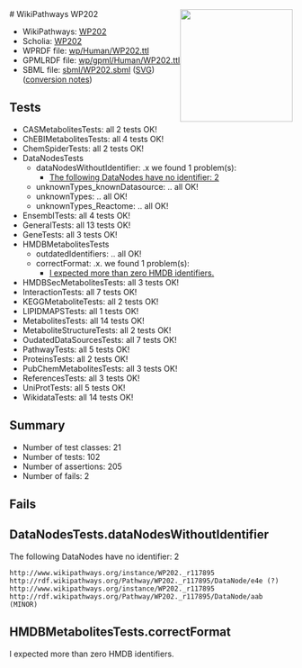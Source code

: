 <img style="float: right; width: 200px" src="../logo.png" />
# WikiPathways WP202

* WikiPathways: [WP202](https://identifiers.org/wikipathways:WP202)
* Scholia: [WP202](https://scholia.toolforge.org/wikipathways/WP202)
* WPRDF file: [wp/Human/WP202.ttl](../wp/Human/WP202.ttl)
* GPMLRDF file: [wp/gpml/Human/WP202.ttl](../wp/gpml/Human/WP202.ttl)
* SBML file: [sbml/WP202.sbml](../sbml/WP202.sbml) ([SVG](../sbml/WP202.svg)) ([conversion notes](../sbml/WP202.txt))

## Tests
* CASMetabolitesTests: all 2 tests OK!
* ChEBIMetabolitesTests: all 4 tests OK!
* ChemSpiderTests: all 2 tests OK!
* DataNodesTests
    * dataNodesWithoutIdentifier: .x we found 1 problem(s):
        * [The following DataNodes have no identifier: 2](#d2d32fa1)
    * unknownTypes_knownDatasource: .. all OK!
    * unknownTypes: .. all OK!
    * unknownTypes_Reactome: .. all OK!
* EnsemblTests: all 4 tests OK!
* GeneralTests: all 13 tests OK!
* GeneTests: all 3 tests OK!
* HMDBMetabolitesTests
    * outdatedIdentifiers: .. all OK!
    * correctFormat: .x. we found 1 problem(s):
        * [I expected more than zero HMDB identifiers.](#ad154c1e)
* HMDBSecMetabolitesTests: all 3 tests OK!
* InteractionTests: all 7 tests OK!
* KEGGMetaboliteTests: all 2 tests OK!
* LIPIDMAPSTests: all 1 tests OK!
* MetabolitesTests: all 14 tests OK!
* MetaboliteStructureTests: all 2 tests OK!
* OudatedDataSourcesTests: all 7 tests OK!
* PathwayTests: all 5 tests OK!
* ProteinsTests: all 2 tests OK!
* PubChemMetabolitesTests: all 3 tests OK!
* ReferencesTests: all 3 tests OK!
* UniProtTests: all 5 tests OK!
* WikidataTests: all 14 tests OK!


## Summary

* Number of test classes: 21
* Number of tests: 102
* Number of assertions: 205
* Number of fails: 2

## Fails

<a name="d2d32fa1" />

## DataNodesTests.dataNodesWithoutIdentifier

The following DataNodes have no identifier: 2
```
http://www.wikipathways.org/instance/WP202._r117895 http://rdf.wikipathways.org/Pathway/WP202._r117895/DataNode/e4e (?)
http://www.wikipathways.org/instance/WP202._r117895 http://rdf.wikipathways.org/Pathway/WP202._r117895/DataNode/aab (MINOR)
```

<a name="ad154c1e" />

## HMDBMetabolitesTests.correctFormat

I expected more than zero HMDB identifiers.
